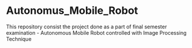 # Autonomus_Mobile_Robot
This repository consist the project done as a part of final semester examination - Autonomous Mobile Robot controlled with Image Processing Technique  

